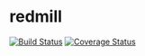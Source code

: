 # redmill

[![Build Status](https://travis-ci.org/lamyj/redmill.svg?branch=master)](https://travis-ci.org/lamyj/redmill)
[![Coverage Status](https://coveralls.io/repos/lamyj/redmill/badge.svg)](https://coveralls.io/r/lamyj/redmill)
